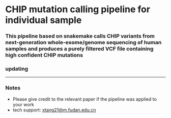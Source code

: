 # CHIP mutation calling pipeline for individual sample #

### This pipeline based on snakemake calls CHIP variants from next-generation whole-exome/genome sequencing of human samples and produces a purely filtered VCF file containing high confident CHIP mutations

### updating
-----------------------------------

### Notes

* Please give credit to the relevant paper if the pipeline was applied to your work
* tech support: xtang21@m.fudan.edu.cn
